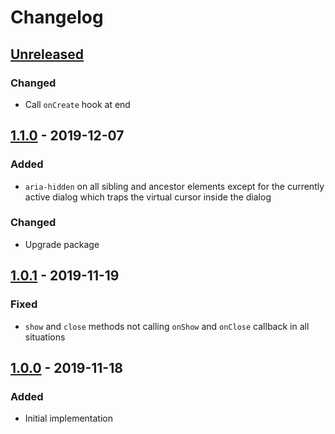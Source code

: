 # Changelog

## [Unreleased][]

### Changed

-   Call `onCreate` hook at end

## [1.1.0][] - 2019-12-07

### Added

-   `aria-hidden` on all sibling and ancestor elements except for the currently
    active dialog which traps the virtual cursor inside the dialog

### Changed

-   Upgrade package

## [1.0.1][] - 2019-11-19

### Fixed

-   `show` and `close` methods not calling `onShow` and `onClose` callback in
    all situations

## [1.0.0][] - 2019-11-18

### Added

-   Initial implementation

<!-- prettier-ignore-start -->

[Unreleased]: https://github.com/niksy/statua-dialog/compare/v1.1.0...HEAD
[1.1.0]: https://github.com/niksy/statua-dialog/compare/v1.0.1...v1.1.0
[1.0.1]: https://github.com/niksy/statua-dialog/compare/v1.0.0...v1.0.1
[1.0.0]: https://github.com/niksy/statua-dialog/tree/v1.0.0

<!-- prettier-ignore-end -->
